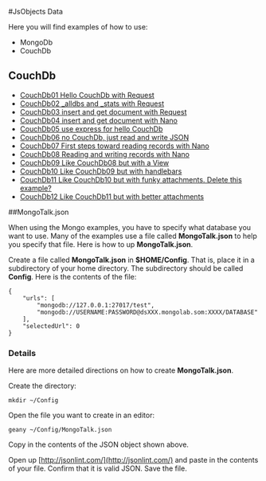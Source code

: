 #JsObjects Data

Here you will find examples of how to use:

- MongoDb
- CouchDb

## CouchDb

- [CouchDb01 Hello CouchDb with Request](https://github.com/charliecalvert/JsObjects/tree/master/Data/CouchDb01)
- [CouchDb02 _alldbs and _stats with Request](https://github.com/charliecalvert/JsObjects/tree/master/Data/CouchDb02)
- [CouchDb03 insert and get document with Request](https://github.com/charliecalvert/JsObjects/tree/master/Data/CouchDb03)
- [CouchDb04 insert and get document with Nano](https://github.com/charliecalvert/JsObjects/tree/master/Data/CouchDb04)
- [CouchDb05 use express for hello CouchDb](https://github.com/charliecalvert/JsObjects/tree/master/Data/CouchDb05)
- [CouchDb06 no CouchDb, just read and write JSON](https://github.com/charliecalvert/JsObjects/tree/master/Data/CouchDb06)
- [CouchDb07 First steps toward reading records with Nano](https://github.com/charliecalvert/JsObjects/tree/master/Data/CouchDb07)
- [CouchDb08 Reading and writing records with Nano](https://github.com/charliecalvert/JsObjects/tree/master/Data/CouchDb08)
- [CouchDb09 Like CouchDb08 but with a View](https://github.com/charliecalvert/JsObjects/tree/master/Data/CouchDb09)
- [CouchDb10 Like CouchDb09 but with handlebars](https://github.com/charliecalvert/JsObjects/tree/master/Data/CouchDb10)
- [CouchDb11 Like CouchDb10 but with funky attachments. Delete this example?](https://github.com/charliecalvert/JsObjects/tree/master/Data/CouchDb11)
- [CouchDb12 Like CouchDb11 but with better attachments](https://github.com/charliecalvert/JsObjects/tree/master/Data/CouchDb12)

##MongoTalk.json

When using the Mongo examples, you have to specify what database
you want to use. Many of the examples use a file called **MongoTalk.json**
to help you specify that file. Here is how to up **MongoTalk.json**. 

Create a file called **MongoTalk.json** in **$HOME/Config**. That is, 
place it in a subdirectory of your home directory. The subdirectory 
should be called **Config**. Here is the contents of the file:

    {
        "urls": [
            "mongodb://127.0.0.1:27017/test",
            "mongodb://USERNAME:PASSWORD@dsXXX.mongolab.som:XXXX/DATABASE"
        ],
        "selectedUrl": 0
    }

### Details

Here are more detailed directions on how to create **MongoTalk.json**. 

Create the directory:

    mkdir ~/Config
    
Open the file you want to create in an editor:

    geany ~/Config/MongoTalk.json

Copy in the contents of the JSON object shown above.

Open up [http://jsonlint.com/](http://jsonlint.com/) and paste in the 
contents of your file. Confirm that it is valid JSON. Save the file.

